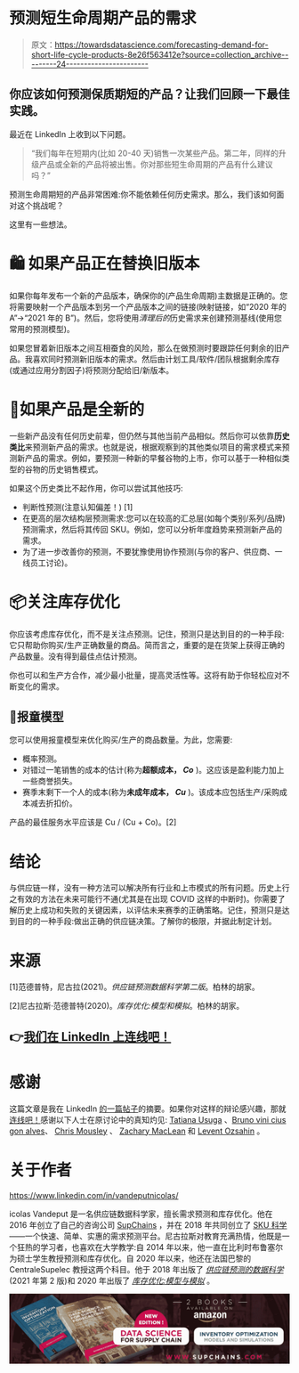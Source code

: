 # 预测短生命周期产品的需求

> 原文：<https://towardsdatascience.com/forecasting-demand-for-short-life-cycle-products-8e26f563412e?source=collection_archive---------24----------------------->

## 你应该如何预测保质期短的产品？让我们回顾一下最佳实践。

最近在 LinkedIn 上收到以下问题。

> “我们每年在短期内(比如 20-40 天)销售一次某些产品。第二年，同样的升级产品或全新的产品将被出售。你对那些短生命周期的产品有什么建议吗？”

预测生命周期短的产品非常困难:你不能依赖任何历史需求。那么，我们该如何面对这个挑战呢？

这里有一些想法。

# 🛍️ **如果产品正在替换旧版本**

如果你每年发布一个新的产品版本，确保你的(产品生命周期)主数据是正确的。您将需要映射一个产品版本到另一个产品版本之间的链接(映射链接，如“2020 年的 A”->“2021 年的 B”)。然后，您将使用*清理后的*历史需求来创建预测基线(使用您常用的预测模型)。

如果您冒着新旧版本之间互相蚕食的风险，那么在做预测时要跟踪任何剩余的旧产品。我喜欢同时预测新旧版本的需求。然后由计划工具/软件/团队根据剩余库存(或通过应用分割因子)将预测分配给旧/新版本。

# 👜**如果产品是全新的**

一些新产品没有任何历史前辈，但仍然与其他当前产品相似。然后你可以依靠**历史类比**来预测新产品的需求。也就是说，根据观察到的其他类似项目的需求模式来预测新产品的需求。例如，要预测一种新的早餐谷物的上市，你可以基于一种相似类型的谷物的历史销售模式。

如果这个历史类比不起作用，你可以尝试其他技巧:

*   判断性预测(注意认知偏差！) [1]
*   在更高的层次结构层预测需求:您可以在较高的汇总层(如每个类别/系列/品牌)预测需求，然后将其传回 SKU。例如，您可以分析年度趋势来预测新产品的需求。
*   为了进一步改善你的预测，不要犹豫使用协作预测(与你的客户、供应商、一线员工讨论)。

# 📦**关注库存优化**

你应该考虑库存优化，而不是关注点预测。记住，预测只是达到目的的一种手段:它只帮助你购买/生产正确数量的商品。简而言之，重要的是在货架上获得正确的产品数量。没有得到最佳点估计预测。

你也可以和生产方合作，减少最小批量，提高灵活性等。这将有助于你轻松应对不断变化的需求。

## 📰报童模型

您可以使用报童模型来优化购买/生产的商品数量。为此，您需要:

*   概率预测。
*   对错过一笔销售的成本的估计(称为**超额成本， *Co*** )。这应该是盈利能力加上一些商誉损失。
*   赛季末剩下一个人的成本(称为**未成年成本， *Cu*** )。该成本应包括生产/采购成本减去折扣价。

产品的最佳服务水平应该是 Cu / (Cu + Co)。[2]

# 结论

与供应链一样，没有一种方法可以解决所有行业和上市模式的所有问题。历史上行之有效的方法在未来可能行不通(尤其是在出现 COVID 这样的中断时)。你需要了解历史上成功和失败的关键因素，以评估未来赛季的正确策略。记住，预测只是达到目的的一种手段:做出正确的供应链决策。了解你的极限，并据此制定计划。

# 来源

[1]范德普特，尼古拉(2021)。*供应链预测数据科学第二版*。柏林的胡家。

[2]尼古拉斯·范德普特(2020)。*库存优化:模型和模拟*。柏林的胡家。

## 👉[我们在 LinkedIn 上连线吧！](https://www.linkedin.com/in/vandeputnicolas/)

# 感谢

这篇文章是我在 LinkedIn [的一篇帖子](https://www.linkedin.com/posts/vandeputnicolas_demandplanning-forecasting-supplychainmanagement-activity-6736677455974690817-7ADk)的摘要。如果你对这样的辩论感兴趣，那就[连线吧！](https://www.linkedin.com/in/vandeputnicolas/)感谢以下人士在原讨论中的真知灼见: [Tatiana Usuga](https://www.linkedin.com/in/tatiana-usuga/) 、[Bruno vini cius gon alves](https://www.linkedin.com/in/brunovgoncalves/)、 [Chris Mousley](https://www.linkedin.com/in/cmousley/) 、 [Zachary MacLean](https://www.linkedin.com/in/zackmaclean/) 和 [Levent Ozsahin](https://www.linkedin.com/in/levent-ozsahin-96389510/) 。

# 关于作者

<https://www.linkedin.com/in/vandeputnicolas/>  

icolas Vandeput 是一名供应链数据科学家，擅长需求预测和库存优化。他在 2016 年创立了自己的咨询公司 [SupChains](http://www.supchains.com/) ，并在 2018 年共同创立了 [SKU 科学](https://bit.ly/3ozydFN)——一个快速、简单、实惠的需求预测平台。尼古拉斯对教育充满热情，他既是一个狂热的学习者，也喜欢在大学教学:自 2014 年以来，他一直在比利时布鲁塞尔为硕士学生教授预测和库存优化。自 2020 年以来，他还在法国巴黎的 CentraleSupelec 教授这两个科目。他于 2018 年出版了 [*供应链预测的数据科学*](https://www.amazon.com/Data-Science-Supply-Chain-Forecasting/dp/3110671107)(2021 年第 2 版)和 2020 年出版了 [*库存优化:模型与模拟*](https://www.amazon.com/Inventory-Optimization-Simulations-Nicolas-Vandeput/dp/3110673916) 。

![](img/c41de08f0cf4d975881aee57c407363c.png)